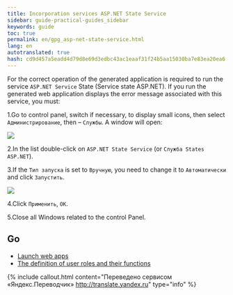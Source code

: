 ```yaml
--- 
title: Incorporation services ASP.NET State Service 
sidebar: guide-practical-guides_sidebar 
keywords: guide 
toc: true 
permalink: en/gpg_asp-net-state-service.html 
lang: en 
autotranslated: true 
hash: cd9d457a5eadd4d79d8e69d3edbc43ac1eaaf31f24b5aa15030ba7e83ea20ea6 
--- 
```


For the correct operation of the generated application is required to run the service `ASP.NET Service` State (Service state ASP.NET). If you run the generated web application displays the error message associated with this service, you must: 

1.Go to control panel, switch if necessary, to display small icons, then select `Администрирование`, then – `Службы`. A window will open: 

![](/images/pages/guides/flexberry-aspnet/services.png) 

2.In the list double-click on `ASP.NET State Service` (or `Служба States ASP.NET`). 

3.If the `Тип запуска` is set to `Вручную`, you need to change it to `Автоматически` and click `Запустить`. 

![](/images/pages/guides/flexberry-aspnet/settings-services.png) 

4.Click `Применить`, `ОК`. 

5.Close all Windows related to the control Panel. 

## Go 

* <i class="fa fa-arrow-left" aria-hidden="true"></i> [Launch web apps](gpg_start-application.html) 
* [The definition of user roles and their functions](gpg_identifying-roles.html) <i class="fa fa-arrow-right" aria-hidden="true"></i> 



{% include callout.html content="Переведено сервисом «Яндекс.Переводчик» <http://translate.yandex.ru>" type="info" %}